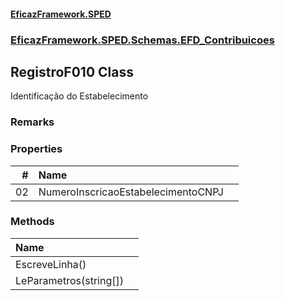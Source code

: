 #### [EficazFramework.SPED](EficazFrameworkSPED.md 'EficazFramework SPED')
### [EficazFramework.SPED.Schemas.EFD_Contribuicoes](EficazFramework.SPED.Schemas.EFD_Contribuicoes.md 'EficazFramework.SPED.Schemas.EFD_Contribuicoes')

## RegistroF010 Class

Identificação do Estabelecimento

### Remarks
### Properties

| # | Name | |
| ---: | :--- | :--- |
| 02 | NumeroInscricaoEstabelecimentoCNPJ |  |
### Methods

| Name | |
| :--- | :--- |
| EscreveLinha() |  |
| LeParametros(string[]) |  |
